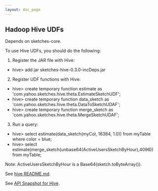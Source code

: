 ```yaml
---
layout: doc_page
---
```


## Hadoop Hive UDFs

Depends on sketches-core.

To use Hive UDFs, you should do the following:

1. Register the JAR file with Hive:
  * hive> add jar sketches-hive-0.3.0-incDeps.jar
2. Register UDF functions with Hive:
  * hive> create temporary function estimate as &#39;com.yahoo.sketches.hive.theta.EstimateSketchUDF&#39;;
  * hive> create temporary function data_sketch as &#39;com.yahoo.sketches.hive.theta.DataToSketchUDAF&#39;;
  * hive> create temporary function merge_sketch as &#39;com.yahoo.sketches.hive.theta.MergeSketchUDAF&#39;;
3. Run a query: 
  * hive> select estimate(data_sketch(myCol, 16384, 1.0)) from myTable where color = blue;
  * hive> select estimate(merge_sketch(unbase64(ActiveUsersSketchByHour),4096)) from myTable;

Note: ActiveUsersSketchByHour is a Base64(sketch.toByteArray()).
  
See <a href="{{site.hive_readme}}">hive README.md</a>.

See <a href="{{site.hive_api_snapshot}}">API Snapshot for Hive</a>.

